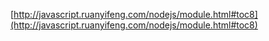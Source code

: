 [http://javascript.ruanyifeng.com/nodejs/module.html#toc8](http://javascript.ruanyifeng.com/nodejs/module.html#toc8)